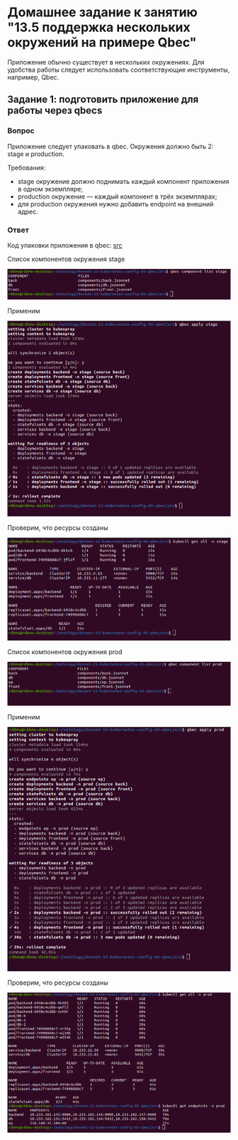 # Домашнее задание к занятию "13.5 поддержка нескольких окружений на примере Qbec"
Приложение обычно существует в нескольких окружениях. Для удобства работы следует использовать соответствующие инструменты, например, Qbec.

## Задание 1: подготовить приложение для работы через qbecs

### Вопрос

Приложение следует упаковать в qbec. Окружения должно быть 2: stage и production. 

Требования:
* stage окружение должно поднимать каждый компонент приложения в одном экземпляре;
* production окружение — каждый компонент в трёх экземплярах;
* для production окружения нужно добавить endpoint на внешний адрес.

### Ответ

Код упаковки приложения в qbec: [src](src/)

Список компонентов окружения stage

![Скриншот](img/Task1_1.png)

Применим 

![Скриншот](img/Task1_2.png)

Проверим, что ресурсы созданы

![Скриншот](img/Task1_3.png)

Список компонентов окружения prod

![Скриншот](img/Task1_4.png)

Применим 

![Скриншот](img/Task1_5.png)

Проверим, что ресурсы созданы

![Скриншот](img/Task1_6.png)

